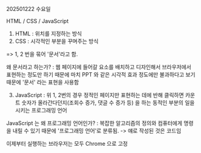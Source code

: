 202501222 수요일

HTML / CSS / JavaScript

1.  HTML
 : 위치를 지정하는 방식
2. CSS
 : 시각적인 부분을 꾸며주는 방식

=> 1, 2 번을 묶어 '문서'라고 함.

왜 문서라고 하는가?
 : 웹 페이지에 들어갈 요소를 배치하고 디자인해서 브라우저에서 표현하는
   정도만 하기 때문에 마치 PPT 와 같은 시각적 효과 정도에만 불과하다고 보기
   때문에 '문서' 라는 표현을 사용함

3. JavaScript
 : 위 1, 2번의 경우 정적인 페이지만 표현하는 데에 반해
    클릭하면 카운트 숫자가 올라간다던지(조회수 증가, 댓글 수 증가 등)
    을 하는 동적인 부분의 일을 시키는 프로그래밍 언어

JavaScript 는 왜 프로그래밍 언어인가?
    : 복잡한 알고리즘의 정의와 컴퓨터에게 명령을 내릴 수 있기 때문에
      '프로그래밍 언어'로 분류됨. -> 얘로 작성된 것은 코드임


이제부터 실행하는 브라우저는 모두 Chrome 으로 고정